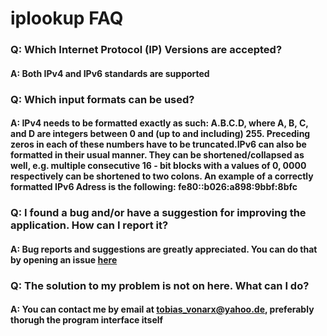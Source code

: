 # iplookup FAQ

### **Q: Which Internet Protocol (IP) Versions are accepted?**
#### A: Both IPv4 and IPv6 standards are supported

### **Q: Which input formats can be used?**
#### A: IPv4 needs to be formatted exactly as such: A.B.C.D, where A, B, C, and D are integers between 0 and (up to and including) 255. Preceding zeros in each of these numbers have to be truncated.IPv6 can also be formatted in their usual manner. They can be shortened/collapsed as well, e.g. multiple consecutive 16 - bit blocks with a values of 0, 0000 respectively can be shortened to two colons. An example of a correctly formatted IPv6 Adress is the following: fe80::b026:a898:9bbf:8bfc

### **Q: I found a bug and/or have a suggestion for improving the application. How can I report it?**
#### A: Bug reports and suggestions are greatly appreciated. You can do that by opening an issue [here](https://github.com/tobiasvonarx/iplookup/issues/new)

### **Q: The solution to my problem is not on here. What can I do?**
#### A: You can contact me by email at tobias_vonarx@yahoo.de, preferably thorugh the program interface itself
